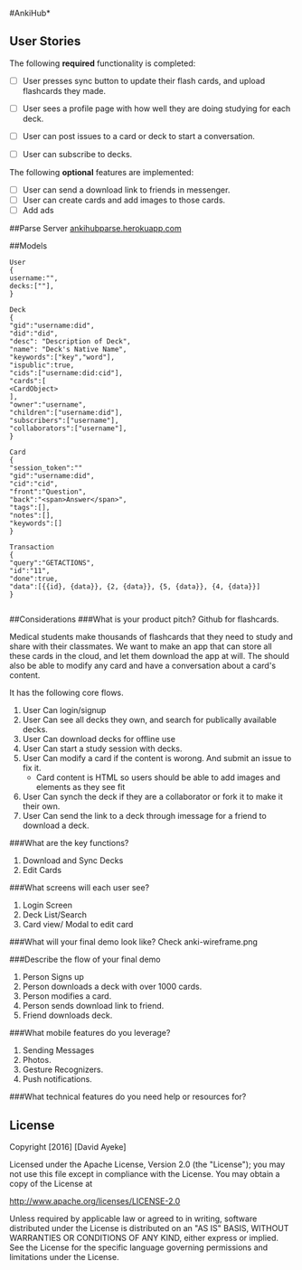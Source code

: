 #AnkiHub*

## User Stories

The following **required** functionality is completed:

- [ ] User presses sync button to update their flash cards, and upload flashcards they made.
- [ ] User sees a profile page with how well they are doing studying for each deck.
- [ ] User can post issues to a card or deck to start a conversation. 
- [ ] User can subscribe to decks.


The following **optional** features are implemented:

- [ ] User can send a download link to friends in messenger.
- [ ] User can create cards and add images to those cards. 
- [ ] Add ads

##Parse Server
[ankihubparse.herokuapp.com](ankihubparse.herokuapp.com)

##Models
```
User
{
username:"",
decks:[""],
}

Deck
{
"gid":"username:did",
"did":"did",
"desc": "Description of Deck",
"name": "Deck's Native Name",
"keywords":["key","word"],
"ispublic":true,
"cids":["username:did:cid"],
"cards":[
<CardObject>
],
"owner":"username",
"children":["username:did"],
"subscribers":["username"],
"collaborators":["username"],
}

Card
{   
"session_token":""
"gid":"username:did",
"cid":"cid",
"front":"Question",
"back":"<span>Answer</span>",
"tags":[],
"notes":[],
"keywords":[]
}

Transaction
{
"query":"GETACTIONS",
"id":"11",
"done":true,
"data":[{{id}, {data}}, {2, {data}}, {5, {data}}, {4, {data}}]
}


```

##Considerations
###What is your product pitch?
Github for flashcards. 

Medical students make thousands of flashcards that they need to study and share with their classmates.
We want to make an app that can store all these cards in the cloud, and let them download the app at will.
The should also be able to modify any card and have a conversation about a card's content. 

It has the following core flows.

1. User Can login/signup
2. User Can see all decks they own, and search for publically available decks.
3. User Can download decks for offline use
4. User Can start a study session with decks.
5. User Can modify a card if the content is worong. And submit an issue to fix it. 
    - Card content is HTML so users should be able to add images and elements as they see fit
6. User Can synch the deck if they are a collaborator or fork it to make it their own.
7. User Can send the link to a deck through imessage for a friend to download a deck.

###What are the key functions?
1. Download and Sync Decks
2. Edit Cards

###What screens will each user see?
1. Login Screen
2. Deck List/Search
3. Card view/ Modal to edit card

###What will your final demo look like?
Check anki-wireframe.png

###Describe the flow of your final demo
1. Person Signs up
2. Person downloads a deck with over 1000 cards.
3. Person modifies a card.
4. Person sends download link to friend. 
5. Friend downloads deck. 

###What mobile features do you leverage?
1. Sending Messages
2. Photos.
3. Gesture Recognizers.
4. Push notifications. 

###What technical features do you need help or resources for?

## License

Copyright [2016] [David Ayeke]

Licensed under the Apache License, Version 2.0 (the "License");
you may not use this file except in compliance with the License.
You may obtain a copy of the License at

http://www.apache.org/licenses/LICENSE-2.0

Unless required by applicable law or agreed to in writing, software
distributed under the License is distributed on an "AS IS" BASIS,
WITHOUT WARRANTIES OR CONDITIONS OF ANY KIND, either express or implied.
See the License for the specific language governing permissions and
limitations under the License.
